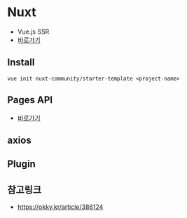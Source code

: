 # Nuxt
- Vue.js SSR 
- [바로가기](https://ko.nuxtjs.org/)

## Install
```
vue init nuxt-community/starter-template <project-name>
```

## Pages API
- [바로가기](pages_api/)

## axios


## Plugin


## 참고링크
- https://okky.kr/article/386124